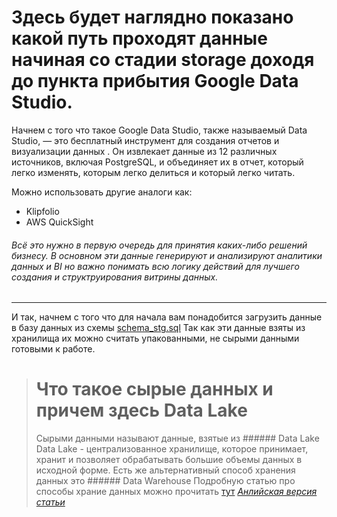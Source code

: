 # Здесь будет наглядно показано какой путь проходят данные начиная со стадии storage доходя до пункта прибытия Google Data Studio. 

Начнем с того что такое Google Data Studio, также называемый Data Studio, — это бесплатный инструмент для создания отчетов и визуализации данных . Он извлекает данные из 12 различных источников, включая PostgreSQL, и объединяет их в отчет, который легко изменять, которым легко делиться и который легко читать. 

Можно использовать другие аналоги как:

+ Klipfolio
+ AWS QuickSight

###### Всё это нужно в первую очередь для принятия каких-либо решений бизнесу. В основном эти данные генерируют и анализируют аналитики данных и BI но важно понимать всю логику действий для лучшего создания и структруирования витрины данных.

---

И так, начнем с того что для начала вам понадобится загрузить данные в базу данных из схемы [schema_stg.sql](https://github.com/ASAVDt/sql_date_eng/blob/main/practice_1/schema_stg.sql)
Так как эти данные взяты из хранилища их можно считать упакованными, не сырыми данными готовыми к работе. 

> # Что такое сырые данных и причем здесь Data Lake
> Сырыми данными называют данные, взятые из ###### Data Lake
> Data Lake - централизованное хранилище, которое принимает, хранит и позволяет обрабатывать большие объемы данных в исходной форме.
> Есть же альтернативный способ хранения данных это ###### Data Warehouse
> Подробную статью про способы храние данных можно прочитать [тут](https://habr.com/ru/articles/485180/)
> *[Анлийская версия статьи](https://medium.com/rock-your-data/getting-started-with-data-lake-4bb13643f9)*





